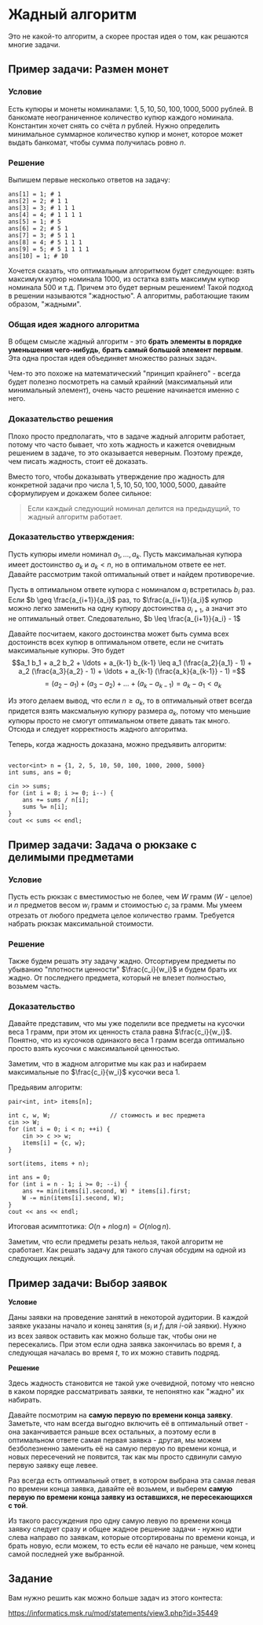 
# Жадный алгоритм

Это не какой-то алгоритм, а скорее простая идея о том, как решаются многие задачи.

## Пример задачи: Размен монет

### Условие

Есть купюры и монеты номиналами: $1, 5, 10, 50, 100, 1000, 5000$ рублей. В банкомате неограниченное количество купюр каждого номинала. Константин хочет снять со счёта $n$ рублей. Нужно определить минимальное суммарное количество купюр и монет, которое может выдать банкомат, чтобы сумма получилась ровно $n$.

### Решение

Выпишем первые несколько ответов на задачу:


```
ans[1] = 1; # 1
ans[2] = 2; # 1 1
ans[3] = 3; # 1 1 1
ans[4] = 4; # 1 1 1 1
ans[5] = 1; # 5
ans[6] = 2; # 5 1
ans[7] = 3; # 5 1 1
ans[8] = 4; # 5 1 1 1
ans[9] = 5; # 5 1 1 1 1
ans[10] = 1; # 10
```

Хочется сказать, что оптимальным алгоритмом будет следующее: взять максимум купюр номинала $1000$, из остатка взять максимум купюр номинала $500$ и т.д. Причем это будет верным решением! Такой подход в решении называются "жадностью". А алгоритмы, работающие таким образом, "жадными". 

### Общая идея жадного алгоритма

В общем смысле жадный алгоритм - это **брать элементы в порядке уменьшения чего-нибудь**, **брать самый большой элемент первым**. Эта одна простая идея объединяет множество разных задач.

Чем-то это похоже на математический "принцип крайнего" - всегда будет полезно посмотреть на самый крайний (максимальный или минимальный элемент), очень часто решение начинается именно с него.

### Доказательство решения

Плохо просто предполагать, что в задаче жадный алгоритм работает, потому что часто бывает, что хоть жадность и кажется очевидным решением в задаче, то это оказывается неверным. Поэтому прежде, чем писать жадность, стоит её доказать.

Вместо того, чтобы доказывать утверждение про жадность для конкретной задачи про числа $1, 5, 10, 50, 100, 1000, 5000$, давайте сформулируем и докажем более сильное:

  > Если каждый следующий номинал делится на предыдущий, то жадный алгоритм работает.
  
  

### Доказательство утверждения:

Пусть купюры имели номинал $a_1, \ldots, a_k$. Пусть максимальная купюра имеет достоинство $a_k$ и $a_k < n$, но в оптимальном ответе ее нет. Давайте рассмотрим такой оптимальный ответ и найдем противоречие.

Пусть в оптимальном ответе купюра с номиналом $a_i$ встретилась $b_i$ раз. Если $b \geq \frac{a_{i+1}}{a_i}$ раз, то $\frac{a_{i+1}}{a_i}$ купюр можно легко заменить на одну купюру достоинства $a_{i+1}$, а значит это не оптимальный ответ. Следовательно, $b \leq \frac{a_{i+1}}{a_i} - 1$

Давайте посчитаем, какого достоинства может быть сумма всех достоинств всех купюр в оптимальном ответе, если не считать максимальные купюры. Это будет $$a_1 b_1 + a_2 b_2 + \ldots + a_{k-1} b_{k-1} \leq a_1 (\frac{a_2}{a_1} - 1) + a_2 (\frac{a_3}{a_2} - 1) + \ldots + a_{k-1} (\frac{a_k}{a_{k-1}} - 1) 
=$$
$$= (a_2  - a_1) + (a_3 - a_2) + \ldots + (a_k - a_{k-1}) = a_k - a_1 < a_k$$

Из этого делаем вывод, что если $n \geq a_k$, то в оптимальный ответ всегда придется взять максмальную купюру размера $a_k$, потому что меньшие купюры просто не смогут оптимальном ответе давать так много. Отсюда и следует корректность жадного алгоритма.

Теперь, когда жадность доказана, можно предъявить алгоритм:



```

vector<int> n = {1, 2, 5, 10, 50, 100, 1000, 2000, 5000}
int sums, ans = 0;

cin >> sums;
for (int i = 8; i >= 0; i--) {
    ans += sums / n[i];
    sums %= n[i];
}
cout << sums << endl;
```

## Пример задачи: Задача о рюкзаке с делимыми предметами

### Условие
Пусть есть рюкзак с вместимостью не более, чем $W$ грамм ($W$ - целое) и $n$ предметов весом $w_i$ грамм и стоимостью $c_i$ за грамм. Мы умеем отрезать от любого предмета целое количество грамм. Требуется набрать рюкзак максимальной стоимости.

### Решение
Также будем решать эту задачу жадно. Отсортируем предметы по убыванию "плотности ценности" $\frac{c_i}{w_i}$ и будем брать их жадно. От последнего предмета, который не влезет полностью, возьмем часть.

### Доказательство
Давайте представим, что мы уже поделили все предметы на кусочки веса 1 грамм, при этом их ценность стала равна $\frac{c_i}{w_i}$. Понятно, что из кусочков одинакого веса 1 грамм всегда оптимально просто взять кусочки с максимальной ценностью.

Заметим, что в жадном алгоритме мы как раз и набираем максимальные по $\frac{c_i}{w_i}$ кусочки веса 1.

Предьявим алгоритм:


```
pair<int, int> items[n];

int c, w, W;                 // стоимость и вес предмета 
cin >> W; 
for (int i = 0; i < n; ++i) { 
    cin >> c >> w;
    items[i] = {c, w};
}

sort(items, items + n);

int ans = 0;
for (int i = n - 1; i >= 0; --i) {
    ans += min(items[i].second, W) * items[i].first;
    W -= min(items[i].second, W);
}
cout << ans << endl;
```

Итоговая асимптотика: $O(n + n\log n) = O(n\log n)$.

Заметим, что если предметы резать нельзя, такой алгоритм не сработает. Как решать задачу для такого случая обсудим на одной из следующих лекций.

## Пример задачи: Выбор заявок

**Условие**

Даны заявки на проведение занятий в некоторой аудитории. В каждой заявке указаны начало и конец занятия $(s_i$ и $f_i$ для $i$-ой заявки). Нужно из всех заявок оставить как можно больше так, чтобы они не пересекались. При этом если одна заявка закончилась во время $t$, а следующая началась во время $t$, то их можно ставить подряд.

**Решение**

Здесь жадность становится не такой уже очевидной, потому что неясно в каком порядке рассматривать заявки, те непонятно как "жадно" их набирать.

Давайте посмотрим на **самую первую по времени конца заявку**. Заметьте, что нам всегда выгодно включить её в оптимальный ответ - она заканчивается раньше всех остальных, а поэтому если в оптимальном ответе самая первая заявка - другая, мы можем безболезненно заменить её на самую первую по времени конца, и новых пересечений не появится, так как мы просто сдвинули самую первую заявку еще левее.

Раз всегда есть оптимальный ответ, в котором выбрана эта самая левая по времени конца заявка, давайте её возьмем, и выберем **самую первую по времени конца заявку из оставшихся, не пересекающихся с той**.

Из такого рассуждения про одну самую левую по времени конца заявку следует сразу и общее жадное решение задачи - нужно идти слева направо по заявкам, которые отсортированы по времени конца, и брать новую, если можем, то есть если её начало не раньше, чем конец самой последней уже выбранной. 

## Задание

Вам нужно решить как можно больше задач из этого контеста:

https://informatics.msk.ru/mod/statements/view3.php?id=35449
